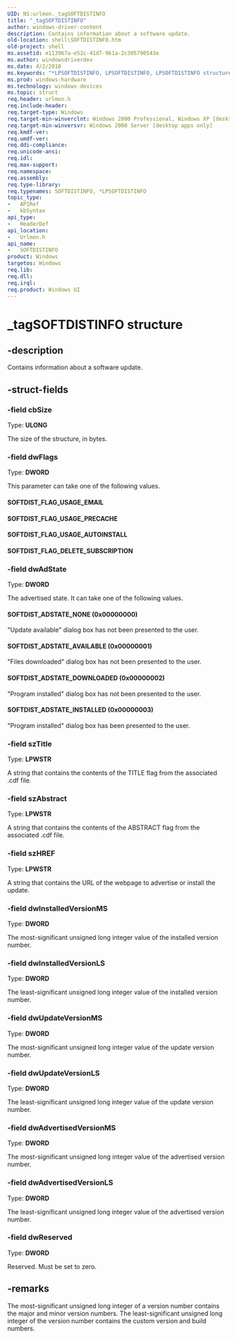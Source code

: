 ```yaml
---
UID: NS:urlmon._tagSOFTDISTINFO
title: "_tagSOFTDISTINFO"
author: windows-driver-content
description: Contains information about a software update.
old-location: shell\SOFTDISTINFO.htm
old-project: shell
ms.assetid: e113967a-e52c-41d7-961a-2c305790543e
ms.author: windowsdriverdev
ms.date: 4/2/2018
ms.keywords: "*LPSOFTDISTINFO, LPSOFTDISTINFO, LPSOFTDISTINFO structure pointer [Windows Shell], SOFTDISTINFO, SOFTDISTINFO structure [Windows Shell], SOFTDIST_ADSTATE_AVAILABLE (0x00000001), SOFTDIST_ADSTATE_DOWNLOADED (0x00000002), SOFTDIST_ADSTATE_INSTALLED (0x00000003), SOFTDIST_ADSTATE_NONE (0x00000000), SOFTDIST_FLAG_DELETE_SUBSCRIPTION, SOFTDIST_FLAG_USAGE_AUTOINSTALL, SOFTDIST_FLAG_USAGE_EMAIL, SOFTDIST_FLAG_USAGE_PRECACHE, _tagSOFTDISTINFO, _win32_SOFTDISTINFO, shell.SOFTDISTINFO, urlmon/LPSOFTDISTINFO, urlmon/SOFTDISTINFO"
ms.prod: windows-hardware
ms.technology: windows-devices
ms.topic: struct
req.header: urlmon.h
req.include-header: 
req.target-type: Windows
req.target-min-winverclnt: Windows 2000 Professional, Windows XP [desktop apps only]
req.target-min-winversvr: Windows 2000 Server [desktop apps only]
req.kmdf-ver: 
req.umdf-ver: 
req.ddi-compliance: 
req.unicode-ansi: 
req.idl: 
req.max-support: 
req.namespace: 
req.assembly: 
req.type-library: 
req.typenames: SOFTDISTINFO, *LPSOFTDISTINFO
topic_type:
-	APIRef
-	kbSyntax
api_type:
-	HeaderDef
api_location:
-	Urlmon.h
api_name:
-	SOFTDISTINFO
product: Windows
targetos: Windows
req.lib: 
req.dll: 
req.irql: 
req.product: Windows UI
---
```


# _tagSOFTDISTINFO structure


## -description


Contains information about a software update.


## -struct-fields




### -field cbSize

Type: <b>ULONG</b>

The size of the structure, in bytes.


### -field dwFlags

Type: <b>DWORD</b>

This parameter can take one of the following values.



#### SOFTDIST_FLAG_USAGE_EMAIL



#### SOFTDIST_FLAG_USAGE_PRECACHE



#### SOFTDIST_FLAG_USAGE_AUTOINSTALL



#### SOFTDIST_FLAG_DELETE_SUBSCRIPTION


### -field dwAdState

Type: <b>DWORD</b>

The advertised state. It can take one of the following values.



#### SOFTDIST_ADSTATE_NONE (0x00000000)

"Update available" dialog box has not been presented to the user.



#### SOFTDIST_ADSTATE_AVAILABLE (0x00000001)

"Files downloaded" dialog box has not been presented to the user.



#### SOFTDIST_ADSTATE_DOWNLOADED (0x00000002)

"Program installed" dialog box has not been presented to the user.



#### SOFTDIST_ADSTATE_INSTALLED (0x00000003)

"Program installed" dialog box has been presented to the user.


### -field szTitle

Type: <b>LPWSTR</b>

A string that contains the contents of the TITLE flag from the associated .cdf file.


### -field szAbstract

Type: <b>LPWSTR</b>

A string that contains the contents of the ABSTRACT flag from the associated .cdf file.


### -field szHREF

Type: <b>LPWSTR</b>

A string that contains the URL of the webpage to advertise or install the update.


### -field dwInstalledVersionMS

Type: <b>DWORD</b>

The most-significant unsigned long integer value of the installed version number.


### -field dwInstalledVersionLS

Type: <b>DWORD</b>

The least-significant unsigned long integer value of the installed version number.


### -field dwUpdateVersionMS

Type: <b>DWORD</b>

The most-significant unsigned long integer value of the update version number.


### -field dwUpdateVersionLS

Type: <b>DWORD</b>

The least-significant unsigned long integer value of the update version number.


### -field dwAdvertisedVersionMS

Type: <b>DWORD</b>

The most-significant unsigned long integer value of the advertised version number.


### -field dwAdvertisedVersionLS

Type: <b>DWORD</b>

The least-significant unsigned long integer value of the advertised version number.


### -field dwReserved

Type: <b>DWORD</b>

Reserved. Must be set to zero.


## -remarks



The most-significant unsigned long integer of a version number contains the major and minor version numbers. The least-significant unsigned long integer of the version number contains the custom version and build numbers.



